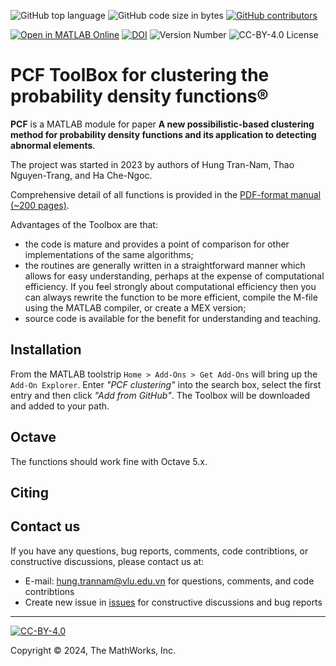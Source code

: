 ![GitHub top language](https://img.shields.io/github/languages/top/hungtrannam/Possibilistics-clustering-for-CDF)
![GitHub code size in bytes](https://img.shields.io/github/languages/code-size/hungtrannam/Possibilistics-clustering-for-CDF)
[![GitHub contributors](https://img.shields.io/github/contributors/hungtrannam/Possibilistics-clustering-for-CDF)](https://github.com/hungtrannam/Possibilistics-clustering-for-CDF/graphs/contributors)

[![Open in MATLAB Online](https://www.mathworks.com/images/responsive/global/open-in-matlab-online.svg)](https://matlab.mathworks.com/open/github/v1?repo=UniprJRC/FSDA&project=FSDA.prj)
[![DOI](https://zenodo.org/badge/DOI/10.5281/zenodo.6549626.svg)](https://doi.org/10.5281/zenodo.6549626)
![Version Number](https://img.shields.io/github/v/release/mathworks/toolboxdesign?label=version) ![CC-BY-4.0 License](https://img.shields.io/github/license/mathworks/toolboxdesign)


# PCF ToolBox for clustering the probability density functions&reg;

**PCF** is a MATLAB module for paper **A new possibilistic-based clustering method for probability density functions and its application to detecting abnormal elements**.

The project was started in 2023 by authors of Hung Tran-Nam, Thao Nguyen-Trang, and Ha Che-Ngoc.

Comprehensive detail of all functions is provided in the [PDF-format manual (~200 pages)](https://github.com/petercorke/spatialmath-matlab/releases/download/untagged-a2f9c8b2bd21cca9fe39/spatialmath.pdf).


Advantages of the Toolbox are that:

  * the code is mature and provides a point of comparison for other implementations of the same algorithms;
  * the routines are generally written in a straightforward manner which allows for easy understanding, perhaps at the expense of computational efficiency. If you feel strongly about computational efficiency then you can always rewrite the function to be more efficient, compile the M-file using the MATLAB compiler, or create a MEX version;
  * source code is available for the benefit for understanding and teaching.









## Installation

From the MATLAB toolstrip ```Home > Add-Ons > Get Add-Ons``` will bring up the ```Add-On Explorer```.  Enter *"PCF clustering"* into the search box, select the first entry and then click *"Add from GitHub"*.  The Toolbox will be downloaded and added to your path.


## Octave

The functions should work fine with Octave 5.x.


## Citing

## Contact us
If you have any questions, bug reports, comments, code contribtions, or constructive discussions, please contact us at:
- E-mail: hung.trannam@vlu.edu.vn for questions, comments, and code contribtions
- Create new issue in [issues](https://github.com/hungtrannam/Probabilistics-clustering-for-CDF/issues) for constructive discussions and bug reports



-----------

[![CC-BY-4.0](https://github.com/hungtrannam/Probabilistics-clustering-for-CDF/blob/main/cc-by-40.png)](https://creativecommons.org/licenses/by/4.0/)

Copyright &copy; 2024, The MathWorks, Inc.



